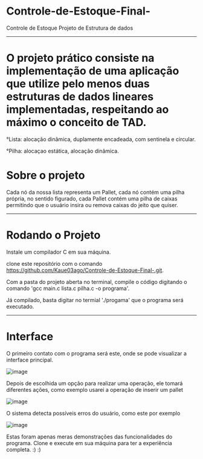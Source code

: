 # Controle-de-Estoque-Final-

Controle de Estoque
Projeto de Estrutura de dados 

---------------------------------------------------------------------------------------------------------------

# O projeto prático consiste na implementação de uma aplicação que utilize pelo menos duas estruturas de dados lineares implementadas, respeitando ao máximo o conceito de TAD.

°Lista: alocação dinâmica, duplamente encadeada, com sentinela e circular.

°Pilha: alocaçao estática, alocação dinâmica.


# Sobre o projeto

Cada nó da nossa lista representa um Pallet, cada nó contém uma pilha própria, no sentido figurado, cada Pallet contém uma pilha de caixas permitindo que o usuário insira ou remova caixas do jeito que quiser.

------------------------------------------------------------------------------------------------------------

# Rodando o Projeto
Instale um compilador C em sua máquina.

clone este repositório com o comando https://github.com/Kaue03ago/Controle-de-Estoque-Final-.git.

Com a pasta do projeto aberta no terminal, compile o código digitando o comando 'gcc main.c lista.c pilha.c -o programa'.

Já compilado, basta digitar no termial './progama' que o programa será executado.

-------------------------------------------------------------------------------------------------------------

# Interface 

O primeiro contato com o programa será este, onde se pode visualizar a interface principal.

![image](https://github.com/Kaue03ago/Controle-de-Estoque-Final-/assets/130177733/9a11c6b7-1421-4f64-8210-6bac4e9667a7)



Depois de escolhida um opção para realizar uma operação, ele tomará diferentes ações, como exemplo usarei a operação de inserir um pallet 

![image](https://github.com/Kaue03ago/Controle-de-Estoque-Final-/assets/130177733/d50ec153-9113-42de-b481-ce26526a9e79)


O sistema detecta possíveis erros do usuário, como este por exemplo 


![image](https://github.com/Kaue03ago/Controle-de-Estoque-Final-/assets/130177733/33360e35-8500-4fa4-ad02-e08de496b6af)


Estas foram apenas meras demonstrações das funcionalidades do programa. Clone e execute em sua máquina para ter a experiência completa. :) :)
